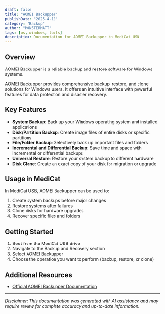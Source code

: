 ```yaml
---
draft: false
title: "AOMEI Backupper"
publishDate: "2025-4-19"
category: "Backup"
author: "MON5TERMATT"
tags: [os, windows, tools]
description: Documentation for AOMEI Backupper in MediCat USB
---
```


## Overview
AOMEI Backupper is a reliable backup and restore software for Windows systems.

AOMEI Backupper provides comprehensive backup, restore, and clone solutions for Windows users. It offers an intuitive interface with powerful features for data protection and disaster recovery.

## Key Features

- **System Backup**: Back up your Windows operating system and installed applications
- **Disk/Partition Backup**: Create image files of entire disks or specific partitions
- **File/Folder Backup**: Selectively back up important files and folders
- **Incremental and Differential Backup**: Save time and space with incremental or differential backups
- **Universal Restore**: Restore your system backup to different hardware
- **Disk Clone**: Create an exact copy of your disk for migration or upgrade

## Usage in MediCat

In MediCat USB, AOMEI Backupper can be used to:

1. Create system backups before major changes
2. Restore systems after failures
3. Clone disks for hardware upgrades
4. Recover specific files and folders

## Getting Started

1. Boot from the MediCat USB drive
2. Navigate to the Backup and Recovery section
3. Select AOMEI Backupper
4. Choose the operation you want to perform (backup, restore, or clone)

## Additional Resources

- [Official AOMEI Backupper Documentation](https://www.ubackup.com/help/?_di_c=ZGV2X2lkXzc2ZTRlODc2LTJlODUtNDdjNC1hYzkwLTQyZTg3ZjIwODE4OQ==)

---

*Disclaimer: This documentation was generated with AI assistance and may require review for complete accuracy and up-to-date information.*

